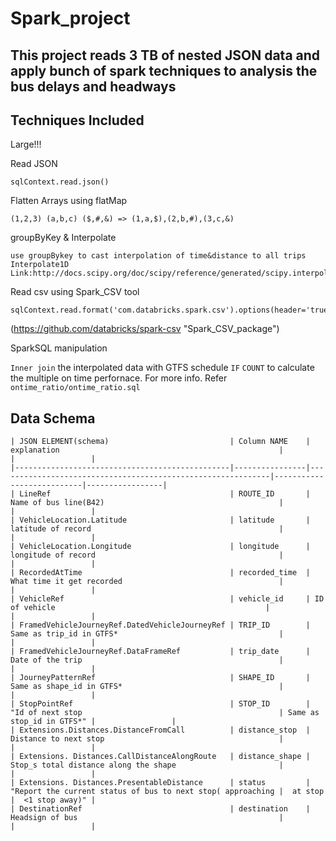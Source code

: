 # Spark_project

## This project reads 3 TB of nested JSON data and apply bunch of spark techniques to analysis the bus delays and headways

## Techniques Included

Large!!!

Read JSON 
```
sqlContext.read.json()
```

Flatten Arrays using flatMap
```
(1,2,3) (a,b,c) ($,#,&) => (1,a,$),(2,b,#),(3,c,&)
```
groupByKey & Interpolate
```
use groupBykey to cast interpolation of time&distance to all trips
Interpolate1D 
Link:http://docs.scipy.org/doc/scipy/reference/generated/scipy.interpolate.interp1d.html#scipy.interpolate.interp1d
```
Read csv using Spark_CSV tool
```
sqlContext.read.format('com.databricks.spark.csv').options(header='true').load()
```
(https://github.com/databricks/spark-csv "Spark_CSV_package")

SparkSQL manipulation

`Inner join` the interpolated data with GTFS schedule
`IF` `COUNT` to calculate the multiple on time perfornace.
For more info. Refer `ontime_ratio/ontime_ratio.sql`

## Data Schema
```
| JSON ELEMENT(schema)                           | Column NAME    | explanation                                                 |                           |                 | 
|------------------------------------------------|----------------|-------------------------------------------------------------|---------------------------|-----------------| 
| LineRef                                        | ROUTE_ID       | Name of bus line(B42)                                       |                           |                 | 
| VehicleLocation.Latitude                       | latitude       | latitude of record                                          |                           |                 | 
| VehicleLocation.Longitude                      | longitude      | longitude of record                                         |                           |                 | 
| RecordedAtTime                                 | recorded_time  | What time it get recorded                                   |                           |                 | 
| VehicleRef                                     | vehicle_id     | ID of vehicle                                               |                           |                 | 
| FramedVehicleJourneyRef.DatedVehicleJourneyRef | TRIP_ID        | Same as trip_id in GTFS*                                    |                           |                 | 
| FramedVehicleJourneyRef.DataFrameRef           | trip_date      | Date of the trip                                            |                           |                 | 
| JourneyPatternRef                              | SHAPE_ID       | Same as shape_id in GTFS*                                   |                           |                 | 
| StopPointRef                                   | STOP_ID        | "Id of next stop                                            | Same as stop_id in GTFS*" |                 | 
| Extensions.Distances.DistanceFromCall          | distance_stop  | Distance to next stop                                       |                           |                 | 
| Extensions. Distances.CallDistanceAlongRoute   | distance_shape | Stop_s total distance along the shape                       |                           |                 | 
| Extensions. Distances.PresentableDistance      | status         | "Report the current status of bus to next stop( approaching |  at stop                  |  <1 stop away)" | 
| DestinationRef                                 | destination    | Headsign of bus                                             |                           |                 | 
```